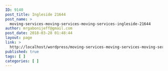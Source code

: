 ```yaml
---
ID: 9140
post_title: Ingleside 21644
post_name: >
  moving-services-moving-services-moving-services-ingleside-21644
author: mrgabonijeff@gmail.com
post_date: 2018-03-28 01:48:44
layout: page
link: >
  http://localhost/wordpress/moving-services-moving-services-moving-services-ingleside-21644/
published: true
tags: [ ]
categories: [ ]
---
```

